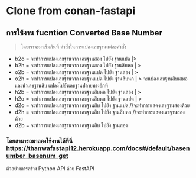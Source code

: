 # Clone from conan-fastapi

## การใช้งาน fucntion Converted Base Number 

>โดยเราจะมาเริ่มกันที่ คำสั่งในการแปลงเลชฐานแต่ละคำสั่ง

* b2o = จะทำการแปลงเลขฐานจาก เลขฐานสอง ไปยัง ฐานแปด   |>
* b2h = จะทำการแปลงเลขฐานจาก เลขฐานสอง ไปยัง ฐานสิบหก  | >
* o2b = จะทำการแปลงเลขฐานจาก เลขฐานแปด ไปยัง ฐานสอง   |   >
* o2h = จะทำการแปลงเลขฐานจาก เลขฐานแปด ไปยัง ฐานสิบหก  |     >      จะแปลงเลขฐานสิบเสมอ และนำเลขฐานสิบ แปลงไปยังเลขฐานปลายทางอีกที
* h2b = จะทำการแปลงเลขฐานจาก เลขฐานสิบหก ไปยัง ฐานสอง   | >
* h2o = จะทำการแปลงเลขฐานจาก เลขฐานสิบหก ไปยัง ฐานแปด  | >
* d2o = จะทำการแปลงเลขฐานจาก เลขฐานสิบ ไปยัง ฐานแปด     //จะทำการแสดงเลขฐานสองด้วย
* d2h = จะทำการแปลงเลขฐานจาก เลขฐานสิบ ไปยัง ฐานสิบหก    //จะทำการแสดงเลขฐานสองด้วย
* d2b = จะทำการแปลงเลขฐานจาก เลขฐานสิบ ไปยัง ฐานสอง   

### โดยสามารถมาลองใช้งานได้ที่นี่ https://thanwafastapi12.herokuapp.com/docs#/default/basenumber_basenum_get 
ตัวอย่างการสร้าง Python API ด้วย FastAPI 
